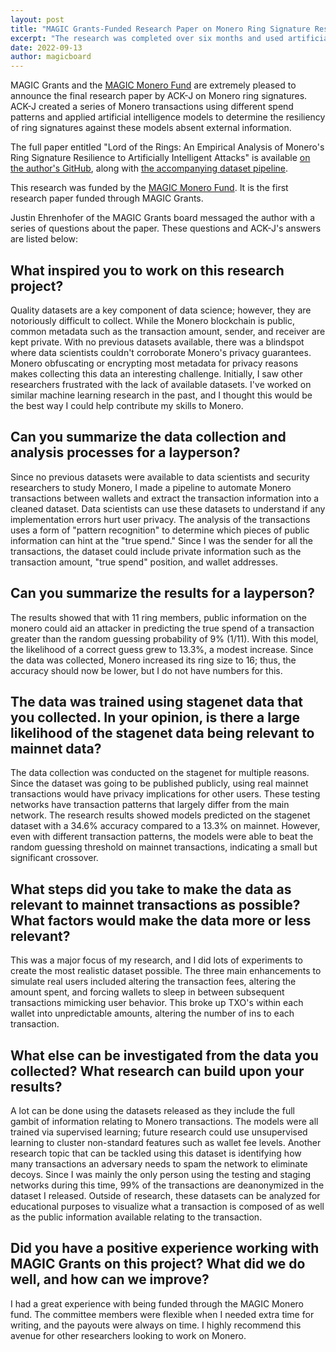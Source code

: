 ```yaml
---
layout: post
title: "MAGIC Grants-Funded Research Paper on Monero Ring Signature Resiliency to AI Analysis Published"
excerpt: "The research was completed over six months and used artificial intelligence to test the strength of ring signatures absent external information, with modest results."
date: 2022-09-13
author: magicboard
---
```


MAGIC Grants and the [MAGIC Monero Fund](/funds/monero) are extremely pleased to announce the final research paper by ACK-J on Monero ring signatures. ACK-J created a series of Monero transactions using different spend patterns and applied artificial intelligence models to determine the resiliency of ring signatures against these models absent external information.

The full paper entitled "Lord of the Rings: An Empirical Analysis of Monero's Ring Signature Resilience to Artificially Intelligent Attacks" is available [on the author's GitHub](https://raw.githubusercontent.com/ACK-J/Monero-Dataset-Pipeline/main/Lord_of_the_Rings__An_Empirical_Analysis_of_Monero_s_Ring_Signature_Resilience_to_Artificially_Intelligent_Attacks.pdf), along with [the accompanying dataset pipeline](https://github.com/ACK-J/Monero-Dataset-Pipeline).

This research was funded by the [MAGIC Monero Fund](/funds/monero). It is the first research paper funded through MAGIC Grants.

Justin Ehrenhofer of the MAGIC Grants board messaged the author with a series of questions about the paper. These questions and ACK-J's answers are listed below:

## What inspired you to work on this research project?

Quality datasets are a key component of data science; however, they are notoriously difficult to collect. While the Monero blockchain is public, common metadata such as the transaction amount, sender, and receiver are kept private. With no previous datasets available, there was a blindspot where data scientists couldn't corroborate Monero's privacy guarantees. Monero obfuscating or encrypting most metadata for privacy reasons makes collecting this data an interesting challenge. Initially, I saw other researchers frustrated with the lack of available datasets. I've worked on similar machine learning research in the past, and I thought this would be the best way I could help contribute my skills to Monero. 

## Can you summarize the data collection and analysis processes for a layperson?

Since no previous datasets were available to data scientists and security researchers to study Monero, I made a pipeline to automate Monero transactions between wallets and extract the transaction information into a cleaned dataset. Data scientists can use these datasets to understand if any implementation errors hurt user privacy. The analysis of the transactions uses a form of "pattern recognition" to determine which pieces of public information can hint at the "true spend." Since I was the sender for all the transactions, the dataset could include private information such as the transaction amount, "true spend" position, and wallet addresses. 

## Can you summarize the results for a layperson?

The results showed that with 11 ring members, public information on the monero could aid an attacker in predicting the true spend of a transaction greater than the random guessing probability of 9% (1/11). With this model, the likelihood of a correct guess grew to 13.3%, a modest increase. Since the data was collected, Monero increased its ring size to 16; thus, the accuracy should now be lower, but I do not have numbers for this.

## The data was trained using stagenet data that you collected. In your opinion, is there a large likelihood of the stagenet data being relevant to mainnet data?

The data collection was conducted on the stagenet for multiple reasons. Since the dataset was going to be published publicly, using real mainnet transactions would have privacy implications for other users. These testing networks have transaction patterns that largely differ from the main network. The research results showed models predicted on the stagenet dataset with a 34.6% accuracy compared to a 13.3% on mainnet. However, even with different transaction patterns, the models were able to beat the random guessing threshold on mainnet transactions, indicating a small but significant crossover.

## What steps did you take to make the data as relevant to mainnet transactions as possible? What factors would make the data more or less relevant?

This was a major focus of my research, and I did lots of experiments to create the most realistic dataset possible. The three main enhancements to simulate real users included altering the transaction fees, altering the amount spent, and forcing wallets to sleep in between subsequent transactions mimicking user behavior. This broke up TXO's within each wallet into unpredictable amounts, altering the number of ins to each transaction. 

## What else can be investigated from the data you collected? What research can build upon your results?

A lot can be done using the datasets released as they include the full gambit of information relating to Monero transactions. The models were all trained via supervised learning; future research could use unsupervised learning to cluster non-standard features such as wallet fee levels. Another research topic that can be tackled using this dataset is identifying how many transactions an adversary needs to spam the network to eliminate decoys. Since I was mainly the only person using the testing and staging networks during this time, 99% of the transactions are deanonymized in the dataset I released. Outside of research, these datasets can be analyzed for educational purposes to visualize what a transaction is composed of as well as the public information available relating to the transaction. 

## Did you have a positive experience working with MAGIC Grants on this project? What did we do well, and how can we improve?

I had a great experience with being funded through the MAGIC Monero fund. The committee members were flexible when I needed extra time for writing, and the payouts were always on time. I highly recommend this avenue for other researchers looking to work on Monero.

